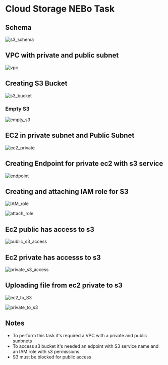 # Cloud Storage NEBo Task

## Schema

![s3_schema](/Images/NCS_NEBo_cloud_storage_schema.jpg)

## VPC with private and public subnet

![vpc](/Images/NCS_VPC_2_sunets.png)


## Creating S3 Bucket

![s3_bucket](/Images/NCS_crating_s3.png)

### Empty S3

![empty_s3](/Images/NCS_empty_s3.png)

## EC2 in private subnet and Public Subnet

![ec2_private](/Images/NCS_ec2_private_subnet.png)

## Creating Endpoint for private ec2 with s3 service

![endpoint](/Images/NCS_ednpoint_for_private_ec2%20.png)


## Creating and attaching IAM role for S3

![IAM_role](/Images/NCS_Creating_IAM_Role_s3.png)

![attach_role](/Images/NCS_attaching_IAM_s3_role.png)


## Ec2 public has access to s3

![public_s3_access](/Images/NCS_access_s3_public_ec2.png)

## Ec2 private has accesss to s3

![private_s3_access](/Images/NCS_access_s3_private_ec2.png)

## Uploading file from ec2 private to s3

![ec2_to_S3](/Images/NCS_uploading_private_to_s3.png)

![private_to_s3](/Images/NCS_uploading_file_from_private_ec2.png)


## Notes

- To perform this task it's required a VPC with a private and public sunbnets 
- To access s3 bucket it's needed an edpoint with S3 service name and an IAM role with s3 permissions
- S3 must be blocked for public access